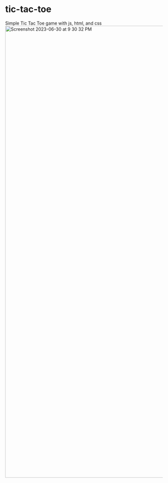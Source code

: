 # tic-tac-toe
Simple Tic Tac Toe game with js, html, and css
<img width="1440" alt="Screenshot 2023-06-30 at 9 30 32 PM" src="https://github.com/n34k/tic-tac-toe/assets/109991419/e95bb188-02f6-49aa-b58d-c6ca1302f87f">
